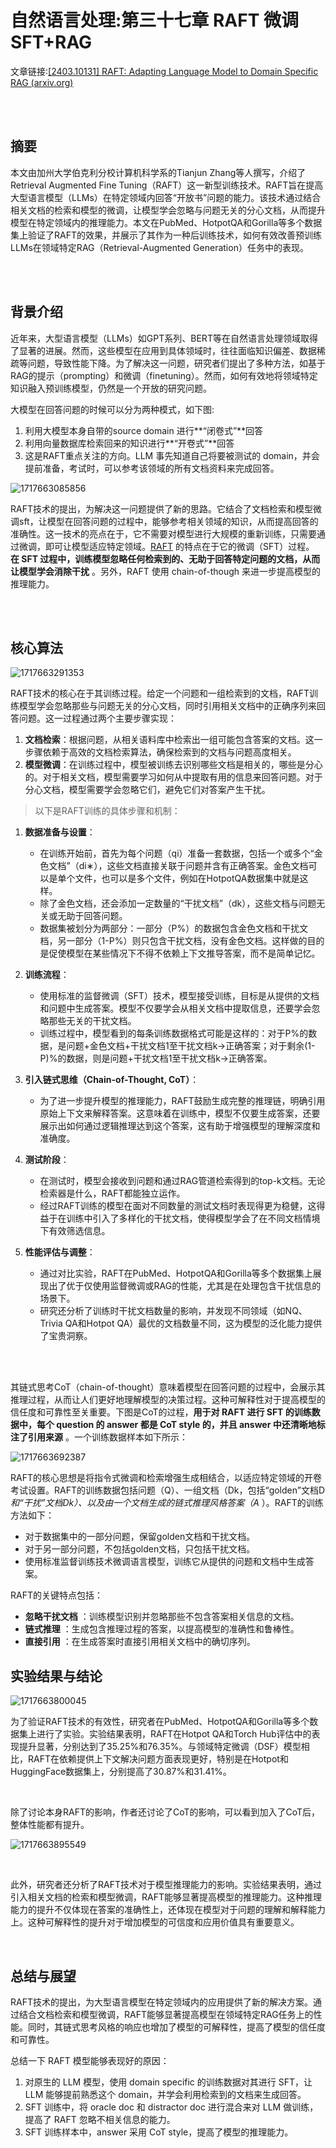 # 自然语言处理:第三十七章 RAFT 微调SFT+RAG

文章链接:[[2403.10131] RAFT: Adapting Language Model to Domain Specific RAG (arxiv.org)](https://arxiv.org/abs/2403.10131)

<br />

<br />

## 摘要

本文由加州大学伯克利分校计算机科学系的Tianjun Zhang等人撰写，介绍了Retrieval Augmented Fine Tuning（RAFT）这一新型训练技术。RAFT旨在提高大型语言模型（LLMs）在特定领域内回答“开放书”问题的能力。该技术通过结合相关文档的检索和模型的微调，让模型学会忽略与问题无关的分心文档，从而提升模型在特定领域内的推理能力。本文在PubMed、HotpotQA和Gorilla等多个数据集上验证了RAFT的效果，并展示了其作为一种后训练技术，如何有效改善预训练LLMs在领域特定RAG（Retrieval-Augmented Generation）任务中的表现。

<br />

<br />

## 背景介绍

近年来，大型语言模型（LLMs）如GPT系列、BERT等在自然语言处理领域取得了显著的进展。然而，这些模型在应用到具体领域时，往往面临知识偏差、数据稀疏等问题，导致性能下降。为了解决这一问题，研究者们提出了多种方法，如基于RAG的提示（prompting）和微调（finetuning）。然而，如何有效地将领域特定知识融入预训练模型，仍然是一个开放的研究问题。

大模型在回答问题的时候可以分为两种模式，如下图:

1. 利用大模型本身自带的source domain 进行**“闭卷式”**回答
2. 利用向量数据库检索回来的知识进行**“开卷式”**回答
3. 这是RAFT重点关注的方向。LLM 事先知道自己将要被测试的 domain，并会提前准备，考试时，可以参考该领域的所有文档资料来完成回答。

![1717663085856](image/37_RAFT/1717663085856.png)

RAFT技术的提出，为解决这一问题提供了新的思路。它结合了文档检索和模型微调sft，让模型在回答问题的过程中，能够参考相关领域的知识，从而提高回答的准确性。这一技术的亮点在于，它不需要对模型进行大规模的重新训练，只需要通过微调，即可让模型适应特定领域。[RAFT](https://so.csdn.net/so/search?q=RAFT&spm=1001.2101.3001.7020) 的特点在于它的微调（SFT）过程。 **在 SFT 过程中，训练模型忽略任何检索到的、无助于回答特定问题的文档，从而让模型学会消除干扰** 。另外，RAFT 使用 chain-of-though 来进一步提高模型的推理能力。

<br />

<br />

## 核心算法

![1717663291353](image/37_RAFT/1717663291353.png)

RAFT技术的核心在于其训练过程。给定一个问题和一组检索到的文档，RAFT训练模型学会忽略那些与问题无关的分心文档，同时引用相关文档中的正确序列来回答问题。这一过程通过两个主要步骤实现：

1. **文档检索**：根据问题，从相关语料库中检索出一组可能包含答案的文档。这一步骤依赖于高效的文档检索算法，确保检索到的文档与问题高度相关。
2. **模型微调**：在训练过程中，模型被训练去识别哪些文档是相关的，哪些是分心的。对于相关文档，模型需要学习如何从中提取有用的信息来回答问题。对于分心文档，模型需要学会忽略它们，避免它们对答案产生干扰。

> 以下是RAFT训练的具体步骤和机制：

1. **数据准备与设置**：

   - 在训练开始前，首先为每个问题（qi）准备一套数据，包括一个或多个“金色文档”（di∗），这些文档直接关联于问题并含有正确答案。金色文档可以是单个文件，也可以是多个文件，例如在HotpotQA数据集中就是这样。
   - 除了金色文档，还会添加一定数量的“干扰文档”（dk），这些文档与问题无关或无助于回答问题。
   - 数据集被划分为两部分：一部分（P%）的数据包含金色文档和干扰文档，另一部分（1-P%）则只包含干扰文档，没有金色文档。这样做的目的是促使模型在某些情况下不得不依赖上下文推导答案，而不是简单记忆。
2. **训练流程**：

   - 使用标准的监督微调（SFT）技术，模型接受训练，目标是从提供的文档和问题中生成答案。模型不仅要学会从相关文档中提取信息，还要学会忽略那些无关的干扰文档。
   - 训练过程中，模型看到的每条训练数据格式可能是这样的：对于P%的数据，是问题+金色文档+干扰文档1至干扰文档k→正确答案；对于剩余(1-P)%的数据，则是问题+干扰文档1至干扰文档k→正确答案。
3. **引入链式思维（Chain-of-Thought, CoT）**：

   - 为了进一步提升模型的推理能力，RAFT鼓励生成完整的推理链，明确引用原始上下文来解释答案。这意味着在训练中，模型不仅要生成答案，还要展示出如何通过逻辑推理达到这个答案，这有助于增强模型的理解深度和准确度。
4. **测试阶段**：

   - 在测试时，模型会接收到问题和通过RAG管道检索得到的top-k文档。无论检索器是什么，RAFT都能独立运作。
   - 经过RAFT训练的模型在面对不同数量的测试文档时表现得更为稳健，这得益于在训练中引入了多样化的干扰文档，使得模型学会了在不同文档情境下有效筛选信息。
5. **性能评估与调整**：

   - 通过对比实验，RAFT在PubMed、HotpotQA和Gorilla等多个数据集上展现出了优于仅使用监督微调或RAG的性能，尤其是在处理包含干扰信息的场景下。
   - 研究还分析了训练时干扰文档数量的影响，并发现不同领域（如NQ、Trivia QA和Hotpot QA）最优的文档数量不同，这为模型的泛化能力提供了宝贵洞察。

<br />

<br />

其链式思考CoT（chain-of-thought）意味着模型在回答问题的过程中，会展示其推理过程，从而让人们更好地理解模型的决策过程。这种可解释性对于提高模型的信任度和可靠性至关重要。下图是CoT的过程，**用于对 RAFT 进行 SFT 的训练数据中，每个 question 的 answer 都是 CoT style 的，并且 answer 中还清晰地标注了引用来源** 。一个训练数据样本如下所示：

![1717663692387](image/37_RAFT/1717663692387.png)

RAFT的核心思想是将指令式微调和检索增强生成相结合，以适应特定领域的开卷考试设置。RAFT的训练数据包括问题（Q）、一组文档（Dk，包括“golden”文档D *和“干扰”文档Dk）、以及由一个文档生成的链式推理风格答案（A* ）。RAFT的训练方法如下：

* 对于数据集中的一部分问题，保留golden文档和干扰文档。
* 对于另一部分问题，不包括golden文档，只包括干扰文档。
* 使用标准监督训练技术微调语言模型，训练它从提供的问题和文档中生成答案。

RAFT的关键特点包括：

* **忽略干扰文档** ：训练模型识别并忽略那些不包含答案相关信息的文档。
* **链式推理** ：生成包含推理过程的答案，以提高模型的准确性和鲁棒性。
* **直接引用** ：在生成答案时直接引用相关文档中的确切序列。

## 实验结果与结论

![1717663800045](image/37_RAFT/1717663800045.png)

为了验证RAFT技术的有效性，研究者在PubMed、HotpotQA和Gorilla等多个数据集上进行了实验。实验结果表明，RAFT在Hotpot QA和Torch Hub评估中的表现提升显著，分别达到了35.25%和76.35%。与领域特定微调（DSF）模型相比，RAFT在依赖提供上下文解决问题方面表现更好，特别是在Hotpot和HuggingFace数据集上，分别提高了30.87%和31.41%。

<br />

除了讨论本身RAFT的影响，作者还讨论了CoT的影响，可以看到加入了CoT后，整体性能都有提升。

![1717663895549](image/37_RAFT/1717663895549.png)

<br />

此外，研究者还分析了RAFT技术对于模型推理能力的影响。实验结果表明，通过引入相关文档的检索和模型微调，RAFT能够显著提高模型的推理能力。这种推理能力的提升不仅体现在答案的准确性上，还体现在模型对于问题的理解和解释能力上。这种可解释性的提升对于增加模型的可信度和应用价值具有重要意义。

<br />

## 总结与展望

RAFT技术的提出，为大型语言模型在特定领域内的应用提供了新的解决方案。通过结合文档检索和模型微调，RAFT能够显著提高模型在领域特定RAG任务上的性能。同时，其链式思考风格的响应也增加了模型的可解释性，提高了模型的信任度和可靠性。

总结一下 RAFT 模型能够表现好的原因：

1. 对原生的 LLM 模型，使用 domain specific 的训练数据对其进行 SFT，让 LLM 能够提前熟悉这个 domain，并学会利用检索到的文档来生成回答。
2. SFT 训练中，将 oracle doc 和 distractor doc 进行混合来对 LLM 做训练，提高了 RAFT 忽略不相关信息的能力。
3. SFT 训练样本中，answer 采用 CoT style，提高了模型的推理能力。
